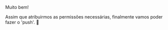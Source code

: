 Muito bem!

Assim que atribuirmos as permissões necessárias, finalmente vamos poder fazer o 'push'. :raised_hands:
